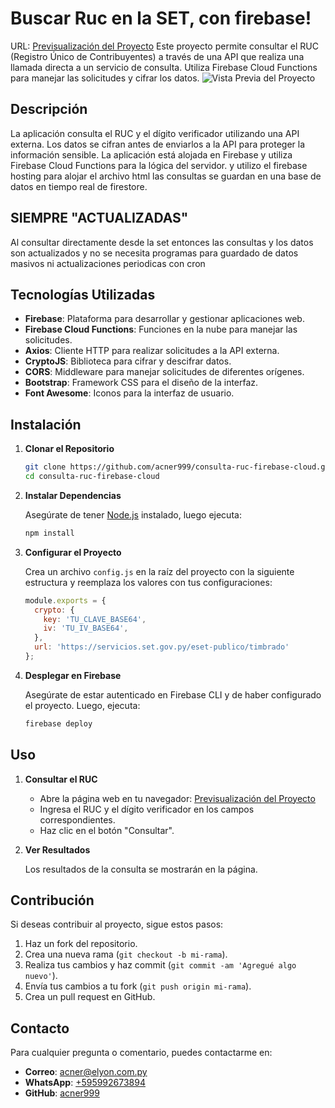 
# Buscar Ruc en la SET, con firebase!

URL: [Previsualización del Proyecto](https://rucconsulta-4d509.web.app) 
Este proyecto permite consultar el RUC (Registro Único de Contribuyentes) a través de una API que realiza una llamada directa a un servicio de consulta. Utiliza Firebase Cloud Functions para manejar las solicitudes y cifrar los datos.
![Vista Previa del Proyecto](https://github.com/user-attachments/assets/1e785f80-2e72-437d-82f5-6e2dd8a25134)
## Descripción

La aplicación consulta el RUC y el dígito verificador utilizando una API externa. Los datos se cifran antes de enviarlos a la API para proteger la información sensible. La aplicación está alojada en Firebase y utiliza Firebase Cloud Functions para la lógica del servidor.
y utilizo el firebase hosting para alojar el archivo html
las consultas se guardan en una base de datos en tiempo real de firestore.
## SIEMPRE "ACTUALIZADAS"
Al consultar directamente desde la set entonces las consultas y los datos son actualizados y no se necesita programas para guardado de datos masivos ni actualizaciones periodicas con cron

## Tecnologías Utilizadas

- **Firebase**: Plataforma para desarrollar y gestionar aplicaciones web.
- **Firebase Cloud Functions**: Funciones en la nube para manejar las solicitudes.
- **Axios**: Cliente HTTP para realizar solicitudes a la API externa.
- **CryptoJS**: Biblioteca para cifrar y descifrar datos.
- **CORS**: Middleware para manejar solicitudes de diferentes orígenes.
- **Bootstrap**: Framework CSS para el diseño de la interfaz.
- **Font Awesome**: Iconos para la interfaz de usuario.

## Instalación

1. **Clonar el Repositorio**

    ```bash
    git clone https://github.com/acner999/consulta-ruc-firebase-cloud.git
    cd consulta-ruc-firebase-cloud
    ```

2. **Instalar Dependencias**

    Asegúrate de tener [Node.js](https://nodejs.org/) instalado, luego ejecuta:

    ```bash
    npm install
    ```

3. **Configurar el Proyecto**

    Crea un archivo `config.js` en la raíz del proyecto con la siguiente estructura y reemplaza los valores con tus configuraciones:

    ```javascript
    module.exports = {
      crypto: {
        key: 'TU_CLAVE_BASE64',
        iv: 'TU_IV_BASE64',
      },
      url: 'https://servicios.set.gov.py/eset-publico/timbrado'
    };
    ```

4. **Desplegar en Firebase**

    Asegúrate de estar autenticado en Firebase CLI y de haber configurado el proyecto. Luego, ejecuta:

    ```bash
    firebase deploy
    ```

## Uso

1. **Consultar el RUC**

    - Abre la página web en tu navegador: [Previsualización del Proyecto](https://rucconsulta-4d509.web.app)
    - Ingresa el RUC y el dígito verificador en los campos correspondientes.
    - Haz clic en el botón "Consultar".

2. **Ver Resultados**

    Los resultados de la consulta se mostrarán en la página.

## Contribución

Si deseas contribuir al proyecto, sigue estos pasos:

1. Haz un fork del repositorio.
2. Crea una nueva rama (`git checkout -b mi-rama`).
3. Realiza tus cambios y haz commit (`git commit -am 'Agregué algo nuevo'`).
4. Envía tus cambios a tu fork (`git push origin mi-rama`).
5. Crea un pull request en GitHub.

## Contacto

Para cualquier pregunta o comentario, puedes contactarme en:

- **Correo**: [acner@elyon.com.py](mailto:acner@elyon.com.py)
- **WhatsApp**: [+595992673894](https://wa.me/595992673894)
- **GitHub**: [acner999](https://github.com/acner999)
